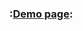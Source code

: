 ### :<a href="https://victorolayemi.github.io/ionic-3-internet-radio" target="_blank">Demo page</a>: 
